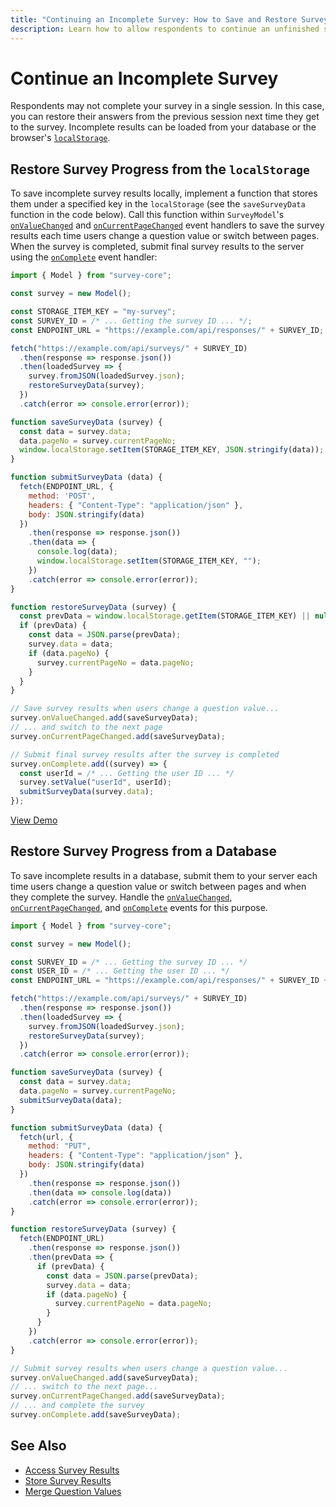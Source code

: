```yaml
---
title: "Continuing an Incomplete Survey: How to Save and Restore Survey Progress | SurveyJS"
description: Learn how to allow respondents to continue an unfinished survey session by saving and restoring their progress. Read these step-by-step instructions to enable this feature in your SurveyJS form builder, making it easy for users to pick up where they left off.
---
```


# Continue an Incomplete Survey

Respondents may not complete your survey in a single session. In this case, you can restore their answers from the previous session next time they get to the survey. Incomplete results can be loaded from your database or the browser's [`localStorage`](https://developer.mozilla.org/en-US/docs/Web/API/Window/localStorage).

## Restore Survey Progress from the `localStorage`

To save incomplete survey results locally, implement a function that stores them under a specified key in the `localStorage` (see the `saveSurveyData` function in the code below). Call this function within `SurveyModel`'s [`onValueChanged`](https://surveyjs.io/form-library/documentation/api-reference/survey-data-model#onValueChanged) and [`onCurrentPageChanged`](https://surveyjs.io/form-library/documentation/api-reference/survey-data-model#onCurrentPageChanged) event handlers to save the survey results each time users change a question value or switch between pages. When the survey is completed, submit final survey results to the server using the [`onComplete`](https://surveyjs.io/form-library/documentation/api-reference/survey-data-model#onComplete) event handler:

```js
import { Model } from "survey-core";

const survey = new Model();

const STORAGE_ITEM_KEY = "my-survey";
const SURVEY_ID = /* ... Getting the survey ID ... */;
const ENDPOINT_URL = "https://example.com/api/responses/" + SURVEY_ID;

fetch("https://example.com/api/surveys/" + SURVEY_ID)
  .then(response => response.json())
  .then(loadedSurvey => {
    survey.fromJSON(loadedSurvey.json);
    restoreSurveyData(survey);
  })
  .catch(error => console.error(error));

function saveSurveyData (survey) {
  const data = survey.data;
  data.pageNo = survey.currentPageNo;
  window.localStorage.setItem(STORAGE_ITEM_KEY, JSON.stringify(data));
}

function submitSurveyData (data) {
  fetch(ENDPOINT_URL, {
    method: 'POST',
    headers: { "Content-Type": "application/json" },
    body: JSON.stringify(data)
  })
    .then(response => response.json())
    .then(data => {
      console.log(data);
      window.localStorage.setItem(STORAGE_ITEM_KEY, "");
    })
    .catch(error => console.error(error));
}

function restoreSurveyData (survey) {
  const prevData = window.localStorage.getItem(STORAGE_ITEM_KEY) || null;
  if (prevData) {
    const data = JSON.parse(prevData);
    survey.data = data;
    if (data.pageNo) {
      survey.currentPageNo = data.pageNo;
    }
  }
}

// Save survey results when users change a question value...
survey.onValueChanged.add(saveSurveyData);
// ... and switch to the next page
survey.onCurrentPageChanged.add(saveSurveyData);

// Submit final survey results after the survey is completed
survey.onComplete.add((survey) => {
  const userId = /* ... Getting the user ID ... */
  survey.setValue("userId", userId);
  submitSurveyData(survey.data);
});
```

[View Demo](/form-library/examples/survey-editprevious/ (linkStyle))

## Restore Survey Progress from a Database

To save incomplete results in a database, submit them to your server each time users change a question value or switch between pages and when they complete the survey. Handle the [`onValueChanged`](https://surveyjs.io/form-library/documentation/api-reference/survey-data-model#onValueChanged), [`onCurrentPageChanged`](https://surveyjs.io/form-library/documentation/api-reference/survey-data-model#onCurrentPageChanged), and [`onComplete`](https://surveyjs.io/form-library/documentation/api-reference/survey-data-model#onComplete) events for this purpose.

```js
import { Model } from "survey-core";

const survey = new Model();

const SURVEY_ID = /* ... Getting the survey ID ... */
const USER_ID = /* ... Getting the user ID ... */
const ENDPOINT_URL = "https://example.com/api/responses/" + SURVEY_ID + "/" + USER_ID;

fetch("https://example.com/api/surveys/" + SURVEY_ID)
  .then(response => response.json())
  .then(loadedSurvey => {
    survey.fromJSON(loadedSurvey.json);
    restoreSurveyData(survey);
  })
  .catch(error => console.error(error));

function saveSurveyData (survey) {
  const data = survey.data;
  data.pageNo = survey.currentPageNo;
  submitSurveyData(data);
}

function submitSurveyData (data) {
  fetch(url, {
    method: "PUT",
    headers: { "Content-Type": "application/json" },
    body: JSON.stringify(data)
  })
    .then(response => response.json())
    .then(data => console.log(data))
    .catch(error => console.error(error));
}

function restoreSurveyData (survey) {
  fetch(ENDPOINT_URL)
    .then(response => response.json())
    .then(prevData => {
      if (prevData) {
        const data = JSON.parse(prevData);
        survey.data = data;
        if (data.pageNo) {
          survey.currentPageNo = data.pageNo;
        }
      }
    })
    .catch(error => console.error(error));
}

// Submit survey results when users change a question value...
survey.onValueChanged.add(saveSurveyData);
// ... switch to the next page...
survey.onCurrentPageChanged.add(saveSurveyData);
// ... and complete the survey
survey.onComplete.add(saveSurveyData);
```

## See Also

- [Access Survey Results](/Documentation/Library?id=handle-survey-results-access)
- [Store Survey Results](/Documentation/Library?id=handle-survey-results-store)
- [Merge Question Values](/Documentation/Library?id=design-survey-merge-question-values)